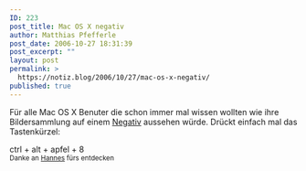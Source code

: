 ```yaml
---
ID: 223
post_title: Mac OS X negativ
author: Matthias Pfefferle
post_date: 2006-10-27 18:31:39
post_excerpt: ""
layout: post
permalink: >
  https://notiz.blog/2006/10/27/mac-os-x-negativ/
published: true
---
```

Für alle Mac OS X Benuter die schon immer mal wissen wollten wie ihre Bildersammlung auf einem <a href="http://de.wikipedia.org/wiki/Negativfilm">Negativ</a> aussehen würde.
Drückt einfach mal das Tastenkürzel:
<div class="info">ctrl + alt + apfel + 8</div>
<small>Danke an <a href="http://2ndheaven.de">Hannes</a> fürs entdecken</small>